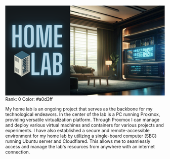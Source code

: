 ![HomeLab](https://raw.githubusercontent.com/MaxFdev/HomeLab/refs/heads/main/HomeLab.png)
Rank: 0
Color: #a0d3ff

My home lab is an ongoing project that serves as the backbone for my technological endeavors. In the center of the lab is a PC running Proxmox, providing versatile virtualization platform. Through Proxmox I can manage and deploy various virtual machines and containers for various projects and experiments. I have also established a secure and remote-accessible environment for my home lab by utilizing a single-board computer (SBC) running Ubuntu server and Cloudflared. This allows me to seamlessly access and manage the lab's resources from anywhere with an internet connection.
